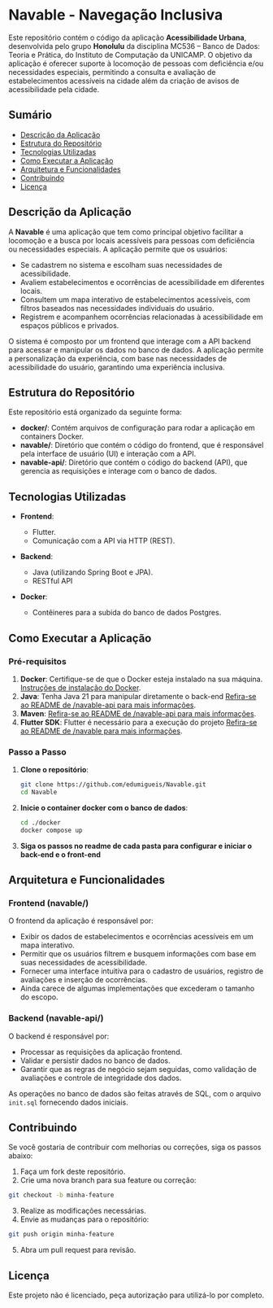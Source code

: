 # Navable - Navegação Inclusiva

Este repositório contém o código da aplicação **Acessibilidade Urbana**, desenvolvida pelo grupo **Honolulu** da disciplina MC536 – Banco de Dados: Teoria e Prática, do Instituto de Computação da UNICAMP. O objetivo da aplicação é oferecer suporte à locomoção de pessoas com deficiência e/ou necessidades especiais, permitindo a consulta e avaliação de estabelecimentos acessíveis na cidade além da criação de avisos de acessibilidade pela cidade.

## Sumário

- [Descrição da Aplicação](#descrição-da-aplicação)
- [Estrutura do Repositório](#estrutura-do-repositório)
- [Tecnologias Utilizadas](#tecnologias-utilizadas)
- [Como Executar a Aplicação](#como-executar-a-aplicação)
- [Arquitetura e Funcionalidades](#arquitetura-e-funcionalidades)
- [Contribuindo](#contribuindo)
- [Licença](#licença)

## Descrição da Aplicação

A **Navable** é uma aplicação que tem como principal objetivo facilitar a locomoção e a busca por locais acessíveis para pessoas com deficiência ou necessidades especiais. A aplicação permite que os usuários:

- Se cadastrem no sistema e escolham suas necessidades de acessibilidade.
- Avaliem estabelecimentos e ocorrências de acessibilidade em diferentes locais.
- Consultem um mapa interativo de estabelecimentos acessíveis, com filtros baseados nas necessidades individuais do usuário.
- Registrem e acompanhem ocorrências relacionadas à acessibilidade em espaços públicos e privados.

O sistema é composto por um frontend que interage com a API backend para acessar e manipular os dados no banco de dados. A aplicação permite a personalização da experiência, com base nas necessidades de acessibilidade do usuário, garantindo uma experiência inclusiva.

## Estrutura do Repositório

Este repositório está organizado da seguinte forma:

- **docker/**: Contém arquivos de configuração para rodar a aplicação em containers Docker.
- **navable/**: Diretório que contém o código do frontend, que é responsável pela interface de usuário (UI) e interação com a API.
- **navable-api/**: Diretório que contém o código do backend (API), que gerencia as requisições e interage com o banco de dados.

## Tecnologias Utilizadas

- **Frontend**: 
  - Flutter.
  - Comunicação com a API via HTTP (REST).
  
- **Backend**: 
  - Java (utilizando Spring Boot e JPA).
  - RESTful API

- **Docker**:
  - Contêineres para a subida do banco de dados Postgres.

## Como Executar a Aplicação

### Pré-requisitos

1. **Docker**: Certifique-se de que o Docker esteja instalado na sua máquina. [Instruções de instalação do Docker](https://www.docker.com/get-started).
2. **Java**: Tenha Java 21 para manipular diretamente o back-end [Refira-se ao README de /navable-api para mais informações](https://github.com/edumigueis/Navable/blob/main/navable-api/README.md).
3. **Maven**: [Refira-se ao README de /navable-api para mais informações](https://github.com/edumigueis/Navable/blob/main/navable-api/README.md).
4. **Flutter SDK**: Flutter é necessário para a execução do projeto [Refira-se ao README de /navable para mais informações](https://github.com/edumigueis/Navable/blob/main/navable/README.md).

### Passo a Passo

1. **Clone o repositório**:

   ```bash
   git clone https://github.com/edumigueis/Navable.git
   cd Navable
   ```
2. **Inicie o container docker com o banco de dados**:
     ```bash
     cd ./docker
     docker compose up
     ```
3. **Siga os passos no readme de cada pasta para configurar e iniciar o back-end e o front-end**

## Arquitetura e Funcionalidades

### Frontend (navable/)

O frontend da aplicação é responsável por:

- Exibir os dados de estabelecimentos e ocorrências acessíveis em um mapa interativo.
- Permitir que os usuários filtrem e busquem informações com base em suas necessidades de acessibilidade.
- Fornecer uma interface intuitiva para o cadastro de usuários, registro de avaliações e inserção de ocorrências.
- Ainda carece de algumas implementações que excederam o tamanho do escopo.

### Backend (navable-api/)

O backend é responsável por:

- Processar as requisições da aplicação frontend.
- Validar e persistir dados no banco de dados.
- Garantir que as regras de negócio sejam seguidas, como validação de avaliações e controle de integridade dos dados.

As operações no banco de dados são feitas através de SQL, com o arquivo `init.sql` fornecendo dados iniciais.

## Contribuindo

Se você gostaria de contribuir com melhorias ou correções, siga os passos abaixo:

1. Faça um fork deste repositório.
2. Crie uma nova branch para sua feature ou correção:

```bash
git checkout -b minha-feature
```

3. Realize as modificações necessárias.
4. Envie as mudanças para o repositório:

```bash
git push origin minha-feature
```
5. Abra um pull request para revisão.

## Licença

Este projeto não é licenciado, peça autorização para utilizá-lo por completo.
